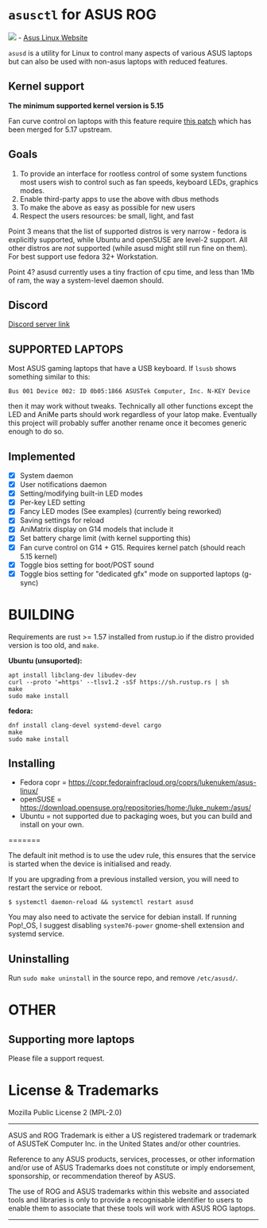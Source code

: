 # `asusctl` for ASUS ROG

[![](https://www.paypalobjects.com/en_US/i/btn/btn_donate_LG.gif)](https://www.paypal.com/donate/?hosted_button_id=4V2DEPS7K6APC) - [Asus Linux Website](https://asus-linux.org/)

`asusd` is a utility for Linux to control many aspects of various ASUS laptops
but can also be used with non-asus laptops with reduced features.

## Kernel support

**The minimum supported kernel version is 5.15**

Fan curve control on laptops with this feature require [this patch](https://lkml.org/lkml/2021/10/23/250) which has been merged for 5.17 upstream.

## Goals

1. To provide an interface for rootless control of some system functions most users wish to control such as fan speeds, keyboard LEDs, graphics modes.
2. Enable third-party apps to use the above with dbus methods
3. To make the above as easy as possible for new users
4. Respect the users resources: be small, light, and fast

Point 3 means that the list of supported distros is very narrow - fedora is explicitly
supported, while Ubuntu and openSUSE are level-2 support. All other distros are *not*
supported (while asusd might still run fine on them). For best support use fedora 32+ Workstation.

Point 4? asusd currently uses a tiny fraction of cpu time, and less than 1Mb of ram, the way
a system-level daemon should.

## Discord

[Discord server link](https://discord.gg/4ZKGd7Un5t)

## SUPPORTED LAPTOPS

Most ASUS gaming laptops that have a USB keyboard. If `lsusb` shows something similar
to this:

```
Bus 001 Device 002: ID 0b05:1866 ASUSTek Computer, Inc. N-KEY Device
```

then it may work without tweaks. Technically all other functions except the LED
and AniMe parts should work regardless of your latop make. Eventually this project
will probably suffer another rename once it becomes generic enough to do so.

## Implemented

- [X] System daemon
- [X] User notifications daemon
- [X] Setting/modifying built-in LED modes
- [X] Per-key LED setting
- [X] Fancy LED modes (See examples) (currently being reworked)
- [X] Saving settings for reload
- [X] AniMatrix display on G14 models that include it
- [X] Set battery charge limit (with kernel supporting this)
- [X] Fan curve control on G14 + G15. Requires kernel patch (should reach 5.15 kernel)
- [X] Toggle bios setting for boot/POST sound
- [X] Toggle bios setting for "dedicated gfx" mode on supported laptops (g-sync)

# BUILDING

Requirements are rust >= 1.57 installed from rustup.io if the distro provided version is too old, and `make`.

**Ubuntu (unsuported):**

    apt install libclang-dev libudev-dev
    curl --proto '=https' --tlsv1.2 -sSf https://sh.rustup.rs | sh
    make
    sudo make install

**fedora:**

    dnf install clang-devel systemd-devel cargo
    make
    sudo make install

## Installing
- Fedora copr = https://copr.fedorainfracloud.org/coprs/lukenukem/asus-linux/
- openSUSE = https://download.opensuse.org/repositories/home:/luke_nukem:/asus/
- Ubuntu = not supported due to packaging woes, but you can build and install on your own.

=======

The default init method is to use the udev rule, this ensures that the service is
started when the device is initialised and ready.

If you are upgrading from a previous installed version, you will need to restart the service or reboot.

```
$ systemctl daemon-reload && systemctl restart asusd
```

You may also need to activate the service for debian install. If running Pop!_OS, I suggest disabling `system76-power` gnome-shell extension and systemd service.

## Uninstalling

Run `sudo make uninstall` in the source repo, and remove `/etc/asusd/`.

# OTHER

## Supporting more laptops

Please file a support request.

# License & Trademarks

Mozilla Public License 2 (MPL-2.0)

---

ASUS and ROG Trademark is either a US registered trademark or trademark of ASUSTeK Computer Inc. in the United States and/or other countries.

Reference to any ASUS products, services, processes, or other information and/or use of ASUS Trademarks does not constitute or imply endorsement, sponsorship, or recommendation thereof by ASUS.

The use of ROG and ASUS trademarks within this website and associated tools and libraries is only to provide a recognisable identifier to users to enable them to associate that these tools will work with ASUS ROG laptops.

---
